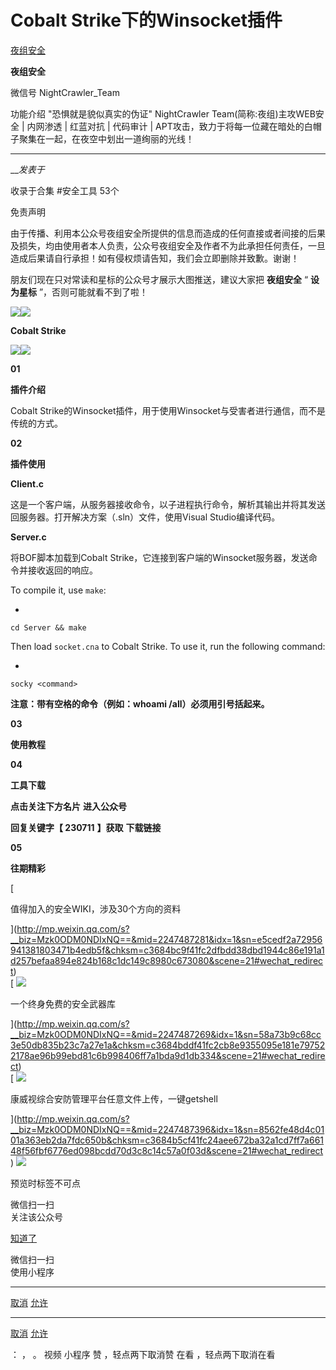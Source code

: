 #  Cobalt Strike下的Winsocket插件

[ 夜组安全 ](javascript:void\(0\);)

**夜组安全** ![]()

微信号 NightCrawler_Team

功能介绍 "恐惧就是貌似真实的伪证" NightCrawler Team(简称:夜组)主攻WEB安全 | 内网渗透 | 红蓝对抗 | 代码审计 |
APT攻击，致力于将每一位藏在暗处的白帽子聚集在一起，在夜空中划出一道绚丽的光线！

____

___发表于_

收录于合集 #安全工具 53个

免责声明

由于传播、利用本公众号夜组安全所提供的信息而造成的任何直接或者间接的后果及损失，均由使用者本人负责，公众号夜组安全及作者不为此承担任何责任，一旦造成后果请自行承担！如有侵权烦请告知，我们会立即删除并致歉。谢谢！

朋友们现在只对常读和星标的公众号才展示大图推送，建议大家把 **夜组安全** “ **设为星标** ”，否则可能就看不到了啦！

![](http://hk-proxy.gitwarp.com/https://raw.githubusercontent.com/tuchuang9/tc1/refs/heads/main/public/20230714180139.png)![](http://hk-proxy.gitwarp.com/https://raw.githubusercontent.com/tuchuang9/tc1/refs/heads/main/public/20230714180139.png)

 **Cobalt Strike**

![](http://hk-proxy.gitwarp.com/https://raw.githubusercontent.com/tuchuang9/tc1/refs/heads/main/public/20230714180139.png)![](http://hk-proxy.gitwarp.com/https://raw.githubusercontent.com/tuchuang9/tc1/refs/heads/main/public/20230714180139.png)

 **01**

 **插件介绍**

Cobalt Strike的Winsocket插件，用于使用Winsocket与受害者进行通信，而不是传统的方式。

 **02**

 **插件使用**

 **Client.c**

  

这是一个客户端，从服务器接收命令，以子进程执行命令，解析其输出并将其发送回服务器。打开解决方案（.sln）文件，使用Visual Studio编译代码。

  

 **Server.c**  

将BOF脚本加载到Cobalt Strike，它连接到客户端的Winsocket服务器，发送命令并接收返回的响应。

  

To compile it, use `make`:

  * 

    
    
    cd Server && make

Then load `socket.cna` to Cobalt Strike. To use it, run the following command:

  * 

    
    
    socky <command>

 **注意：带有空格的命令（例如：whoami /all）必须用引号括起来。**  

 **03**

 **使用教程**

 **04**

 **工具下载**

 **点击关注下方名片** **进入公众号**

 **回复关键字【 230711** **】获取** **下载链接**

  

 **05**

 **往期精彩**

[ ![]()

值得加入的安全WIKI，涉及30个方向的资料

](http://mp.weixin.qq.com/s?__biz=Mzk0ODM0NDIxNQ==&mid=2247487281&idx=1&sn=e5cedf2a72956941381803471b4edb5f&chksm=c3684bc9f41fc2dfbdd38dbd1944c86e191a1d257befaa894e824b168c1dc149c8980c673080&scene=21#wechat_redirect)  
[ ![](http://hk-proxy.gitwarp.com/https://raw.githubusercontent.com/tuchuang9/tc1/refs/heads/main/public/20230714180142.png)

一个终身免费的安全武器库

](http://mp.weixin.qq.com/s?__biz=Mzk0ODM0NDIxNQ==&mid=2247487269&idx=1&sn=58a73b9c68cc3e50db835b23c7a27e1a&chksm=c3684bddf41fc2cb8e9355095e181e797522178ae96b99ebd81c6b998406ff7a1bda9d1db334&scene=21#wechat_redirect)  
[ ![](http://hk-proxy.gitwarp.com/https://raw.githubusercontent.com/tuchuang9/tc1/refs/heads/main/public/20230714180144.png)

康威视综合安防管理平台任意文件上传，一键getshell

](http://mp.weixin.qq.com/s?__biz=Mzk0ODM0NDIxNQ==&mid=2247487396&idx=1&sn=8562fe48d4c0101a363eb2da7fdc650b&chksm=c3684b5cf41fc24aee672ba32a1cd7ff7a66148f56fbf6776ed098bcdd70d3c8c14c57a0f03d&scene=21#wechat_redirect)
![](http://hk-proxy.gitwarp.com/https://raw.githubusercontent.com/tuchuang9/tc1/refs/heads/main/public/20230714180145.png)  

预览时标签不可点

微信扫一扫  
关注该公众号

[知道了](javascript:;)

微信扫一扫  
使用小程序

****

[取消](javascript:void\(0\);) [允许](javascript:void\(0\);)

****

[取消](javascript:void\(0\);) [允许](javascript:void\(0\);)

： ， 。   视频 小程序 赞 ，轻点两下取消赞 在看 ，轻点两下取消在看

